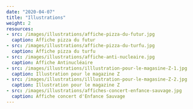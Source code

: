 ```yaml
---
date: "2020-04-07"
title: "Illustrations"
weight: 2
resources:
- src: /images/illustrations/affiche-pizza-du-futur.jpg
  caption: Affiche pizza du futur
- src: /images/illustrations/affiche-pizza-du-turfu.jpg
  caption: Affiche pizza du turfu
- src: /images/illustrations/affiche-anti-nucleaire.jpg
  caption: Affiche Antinucléaire
- src: /images/illustrations/illlustration-pour-le-magasine-Z-1.jpg
  caption: Illustration pour le magazine Z
- src: /images/illustrations/illlustration-pour-le-magasine-Z-2.jpg
  caption: Illustration pour le magazine Z
- src: /images/illustrations/affiches-concert-enfance-sauvage.jpg
  caption: Affiche concert d'Enfance Sauvage
---
```

